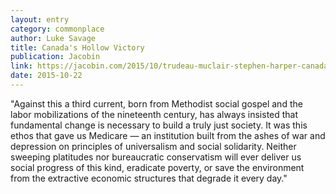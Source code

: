 ```yaml
---
layout: entry
category: commonplace
author: Luke Savage
title: Canada's Hollow Victory
publication: Jacobin
link: https://jacobin.com/2015/10/trudeau-muclair-stephen-harper-canada-federal-election/
date: 2015-10-22
---
```


"Against this a third current, born from Methodist social gospel and the labor mobilizations of the nineteenth century, has always insisted that fundamental change is necessary to build a truly just society. It was this ethos that gave us Medicare — an institution built from the ashes of war and depression on principles of universalism and social solidarity. Neither sweeping platitudes nor bureaucratic conservatism will ever deliver us social progress of this kind, eradicate poverty, or save the environment from the extractive economic structures that degrade it every day."
 
 
